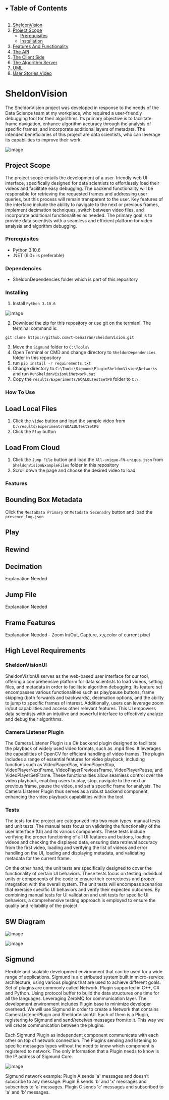 <!-- TABLE OF CONTENTS -->
<details open="open">
  <summary><h2 style="display: inline-block">Table of Contents</h2></summary>
  <ol>
    <li>
      <a href="#SheldonVision">SheldonVision</a>
    </li>
    <li>
      <a href="##Project-Scope">Project Scope</a>
      <ul>
        <li><a href="#prerequisites">Prerequisites</a></li>
        <li><a href="#installation">Installation</a></li>
      </ul>
    </li>
    <li><a href="#Features-And-Functionality">Features And Functionality</a></li>
    <li><a href="#The-API">The API</a></li>
    <li><a href="#The-Client-Side">The Client Side</a></li>
    <li><a href="#The-Algorithm-Server">The Algorithm Server</a></li>
    <li><a href="#UML">UML</a></li>
    <li><a href="#User-Stories-Video">User Stories Video</a></li>
  </ol>
</details>

<!-- SheldonVision -->
# SheldonVision

The SheldonVision project was developed in response to the needs of the Data Science team at my workplace, who required a user-friendly debugging tool for their algorithms. Its primary objective is to facilitate frame navigation, enhance algorithm accuracy through the analysis of specific frames, and incorporate additional layers of metadata. The intended beneficiaries of this project are data scientists, who can leverage its capabilities to improve their work.

![image](https://github.com/t-benazran/SheldonVision/assets/72923818/0167b3b4-2b8b-434d-9e9a-97d0e5b20764)


<!-- Project-Scope -->
## Project Scope

The project scope entails the development of a user-friendly web UI interface, specifically designed for data scientists to effortlessly load their videos and facilitate easy debugging. The backend functionality will be responsible for retrieving the requested frames and addressing user queries, but this process will remain transparent to the user. Key features of the interface include the ability to navigate to the next or previous frames, implement decimation techniques, switch between video files, and incorporate additional functionalities as needed. The primary goal is to provide data scientists with a seamless and efficient platform for video analysis and algorithm debugging.


### Prerequisites

* Python 3.10.6
* .NET (6.0+ is preferable)

### Dependencies

* SheldonDependencies folder which is part of this repository

### Installing
1. Install ``` Python 3.10.6 ``` 

  ![image](https://github.com/t-benazran/SheldonVision/assets/112501531/150aa904-0a21-4bb3-843c-b89c9d2de3e3)

2. Download the zip for this repository or use git on the termianl. The terminal command is:
```
git clone https://github.com/t-benazran/SheldonVision.git
```

3. Move the ``` Sigmund ``` folder to ``` C:\Tools\ ```
4. Open Terminal or CMD and change directory to ``` SheldonDependencies ``` folder in this repository
5. run ``` pip install -r requirements.txt ```
6. Change directory to ``` C:\Tools\Sigmund\PluginSheldonVision\Networks ``` and run ``` RunSheldonVisionUiNetwork.bat ```
7. Copy the ``` results/Experiments/WOALOLTestSetP0 ``` folder to ``` C:\ ```

### How To Use
## Load Local Files
1. Click the ``` Video ``` button and load the sample video from ``` C:\results\Experiments\WOALOLTestSetP0 ```
2. Click the ``` Play ``` button

## Load From Cloud
1. Click the ``` Jump File ``` button and load the ``` All-unique-FN-unique.json ``` from ``` SheldonVisionExampleFiles ``` folder in this repository
2. Scroll down the page and choose the desired video to load

### Features
## Bounding Box Metadata
Click the ``` MeataData Primary ``` or ``` Metadata Seconadry ``` button and load the ``` presence_log.json ```

## Play

## Rewind

## Decimation
Explanation Needed

## Jump File
Explanation Needed

## Frame Features
Explanation Needed - Zoom In/Out, Capture, x,y,color of current pixel


## High Level Requirements
### SheldonVisionUI
SheldonVisionUI serves as the web-based user interface for our tool, offering a comprehensive platform for data scientists to load videos, setting files, and metadata in order to facilitate algorithm debugging. Its feature set encompasses various functionalities such as play/pause buttons, frame skipping (both forwards and backwards), decimation options, and the ability to jump to specific frames of interest. Additionally, users can leverage zoom in/out capabilities and access other relevant features. This UI empowers data scientists with an intuitive and powerful interface to effectively analyze and debug their algorithms.

### Camera Listener Plugin
The Camera Listener Plugin is a C# backend plugin designed to facilitate the playback of widely used video formats, such as .mp4 files. It leverages the capabilities of OpenCV for efficient handling of video frames. The plugin includes a range of essential features for video playback, including functions such as VideoPlayerPlay, VideoPlayerStop, VideoPlayerNextFrame, VideoPlayerPreviousFrame, VideoPlayerPause, and VideoPlayerSetFrame. These functionalities allow seamless control over the video playback, enabling users to play, stop, navigate to the next or previous frame, pause the video, and set a specific frame for analysis. The Camera Listener Plugin thus serves as a robust backend component, enhancing the video playback capabilities within the tool.

### Tests
The tests for the project are categorized into two main types: manual tests and unit tests. The manual tests focus on validating the functionality of the user interface (UI) and its various components. These tests include verifying the proper functioning of all UI features and buttons, loading videos and checking the displayed data, ensuring data retrieval accuracy from the first video, loading and verifying the list of videos and error handling on the UI, loading and displaying metadata, and validating metadata for the current frame.

On the other hand, the unit tests are specifically designed to cover the functionality of certain UI behaviors. These tests focus on testing individual units or components of the code to ensure their correctness and proper integration with the overall system. The unit tests will encompass scenarios that exercise specific UI behaviors and verify their expected outcomes.
By combining manual tests for UI validation and unit tests for specific UI behaviors, a comprehensive testing approach is employed to ensure the quality and reliability of the project.

## SW Diagram
![image](https://github.com/t-benazran/SheldonVision/assets/72923818/d1ee98dd-e619-4347-96ba-a9a533f5aacf)

![image](https://github.com/t-benazran/SheldonVision/assets/72923818/1dd68b02-acef-4a8c-b254-8d845dccc208)

## Sigmund
Flexible and scalable development environment that can be used for a wide range of applications. Sigmund is a distributed system built in micro-service architecture, using various plugins that are used to achieve different goals. Set of plugins are commonly called Network.
Plugin supported in C++, C# and Python. Using protocol buffer to build the data structures one time for all the languages. Leveraging ZeroMQ for communication layer.
The development environment includes Plugin base to minimize developer overhead.
We will use Sigmund in order to create a Network that contains CameraListenerPlugin and SheldonVisionUI. Each of them is a Plugin, registering to Sigmund and send/receives messages from/to it. This way we will create communication between the plugins.

Each Sigmund Plugin as independent component communicate with each other on top of network connection. The Plugins sending and listening to specific messages types without the need to know which component is registered to network. The only information that a Plugin needs to know is the IP address of Sigmund Core.

![image](https://github.com/t-benazran/SheldonVision/assets/72923818/4f8e84e3-50d4-44c7-bee6-d8482bff2edf)

Sigmund network example:
Plugin A sends 'a' messages and doesn’t subscribe to any message.
Plugin B sends 'b' and 'x' messages and subscribes to 'a' messages.
Plugin C sends 'c' messages and subscribed to 'a' and 'b' messages.
